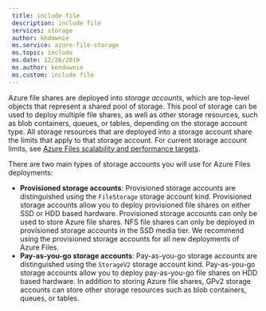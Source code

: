 ```yaml
---
 title: include file
 description: include file
 services: storage
 author: khdownie
 ms.service: azure-file-storage
 ms.topic: include
 ms.date: 12/26/2019
 ms.author: kendownie
 ms.custom: include file
---
```

Azure file shares are deployed into *storage accounts*, which are top-level objects that represent a shared pool of storage. This pool of storage can be used to deploy multiple file shares, as well as other storage resources, such as blob containers, queues, or tables, depending on the storage account type. All storage resources that are deployed into a storage account share the limits that apply to that storage account. For current storage account limits, see [Azure Files scalability and performance targets](../articles/storage/files/storage-files-scale-targets.md).

There are two main types of storage accounts you will use for Azure Files deployments: 
- **Provisioned storage accounts**: Provisioned storage accounts are distinguished using the `FileStorage` storage account kind. Provisioned storage accounts allow you to deploy provisioned file shares on either SSD or HDD based hardware. Provisioned storage accounts can only be used to store Azure file shares. NFS file shares can only be deployed in provisioned storage accounts in the SSD media tier. We recommend using the provisioned storage accounts for all new deployments of Azure Files.
- **Pay-as-you-go storage accounts**: Pay-as-you-go storage accounts are distinguished using the `StorageV2` storage account kind. Pay-as-you-go storage accounts allow you to deploy pay-as-you-go file shares on HDD based hardware. In addition to storing Azure file shares, GPv2 storage accounts can store other storage resources such as blob containers, queues, or tables.
